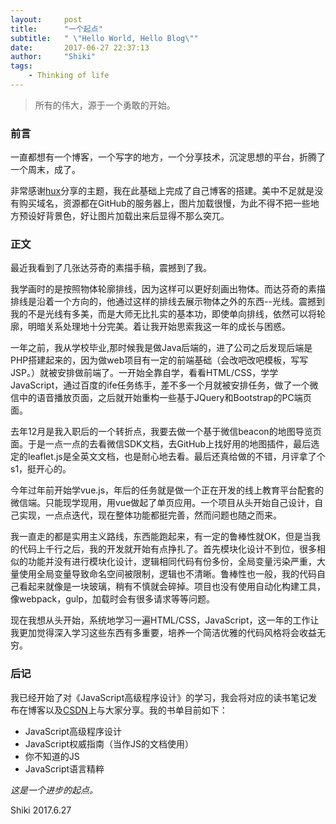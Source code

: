 ```yaml
---
layout:     post
title:      "一个起点"
subtitle:   " \"Hello World, Hello Blog\""
date:       2017-06-27 22:37:13
author:     "Shiki"
tags:
    - Thinking of life
---
```

>所有的伟大，源于一个勇敢的开始。

### 前言

一直都想有一个博客，一个写字的地方，一个分享技术，沉淀思想的平台，折腾了一个周末，成了。

非常感谢[hux](https://huangxuan.me/)分享的主题，我在此基础上完成了自己博客的搭建。美中不足就是没有购买域名，资源都在GitHub的服务器上，图片加载很慢，为此不得不把一些地方预设好背景色，好让图片加载出来后显得不那么突兀。

### 正文

最近我看到了几张达芬奇的素描手稿，震撼到了我。


我学画时的是按照物体轮廓排线，因为这样可以更好刻画出物体。而达芬奇的素描排线是沿着一个方向的，他通过这样的排线去展示物体之外的东西--光线。震撼到我的不是光线有多美，而是大师无比扎实的基本功，即使单向排线，依然可以将轮廓，明暗关系处理地十分完美。着让我开始思索我这一年的成长与困惑。

一年之前，我从学校毕业,那时候我是做Java后端的，进了公司之后发现后端是PHP搭建起来的，因为做web项目有一定的前端基础（会改吧改吧模板，写写JSP。）就被安排做前端了。一开始全靠自学，看看HTML/CSS，学学JavaScript，通过百度的ife任务练手，差不多一个月就被安排任务，做了一个微信中的语音播放页面，之后就开始重构一些基于JQuery和Bootstrap的PC端页面。

去年12月是我入职后的一个转折点，我要去做一个基于微信beacon的地图导览页面。于是一点一点的去看微信SDK文档，去GitHub上找好用的地图插件，最后选定的leaflet.js是全英文文档，也是耐心地去看。最后还真给做的不错，月评拿了个s1，挺开心的。

今年过年前开始学vue.js，年后的任务就是做一个正在开发的线上教育平台配套的微信端。只能现学现用，用vue做起了单页应用。一个项目从头开始自己设计，自己实现，一点点迭代，现在整体功能都挺完善，然而问题也随之而来。

我一直走的都是实用主义路线，东西能跑起来，有一定的鲁棒性就OK，但是当我的代码上千行之后，我的开发就开始有点挣扎了。首先模块化设计不到位，很多相似的功能并没有进行模块化设计，逻辑相同代码有份多份，全局变量污染严重，大量使用全局变量导致命名空间被限制，逻辑也不清晰。鲁棒性也一般，我的代码自己看起来就像是一块玻璃，稍有不慎就会碎掉。项目也没有使用自动化构建工具，像webpack，gulp，加载时会有很多请求等等问题。

现在我想从头开始，系统地学习一遍HTML/CSS，JavaScript，这一年的工作让我更加觉得深入学习这些东西有多重要，培养一个简洁优雅的代码风格将会收益无穷。

### 后记

我已经开始了对《JavaScript高级程序设计》的学习，我会将对应的读书笔记发布在博客以及[CSDN](http://blog.csdn.net/meishunjian)上与大家分享。我的书单目前如下：
- JavaScript高级程序设计
- JavaScript权威指南（当作JS的文档使用）
- 你不知道的JS
- JavaScript语言精粹

*这是一个进步的起点。*

Shiki
2017.6.27
